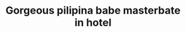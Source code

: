 ---
layout: post
title: Gorgeous pilipina babe masterbate in hotel
duration: '13:46'
view: 290
rate: 2
video: 'https://flashservice.xvideos.com/embedframe/24333899'
category: 
 - beautiful
 - curvy
 - hd
 - masterbate
 - pinay
 - pov
 - wife
tags: 
 - flawless
 - gorgeous
 - hotel
 - kumpare
 - masterbate
 - muse
 - nagparaos
 - nene
 - sala
 - show
 - webcam
 - work
priority: 0.9
changefreq: daily
---